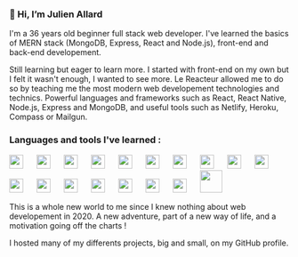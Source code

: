 ### 👋 Hi, I’m Julien Allard

I'm a 36 years old beginner full stack web developer. I've learned the basics of MERN stack (MongoDB, Express, React and Node.js), front-end and back-end developement.

Still learning but eager to learn more. I started with front-end on my own but I felt it wasn't enough, I wanted to see more. Le Reacteur allowed me to do so by teaching me the most modern web developement technologies and technics. Powerful languages and frameworks such as React, React Native, Node.js, Express and MongoDB, and useful tools such as Netlify, Heroku, Compass or Mailgun.

### Languages and tools I've learned :

<img width="25px" style="padding-right: 10px" src="https://cdn.jsdelivr.net/gh/devicons/devicon/icons/html5/html5-original.svg"/>&emsp;<img width="25px" style="margin-right: 10px" src="https://cdn.jsdelivr.net/gh/devicons/devicon/icons/css3/css3-original.svg"/>&emsp;<img width="25px" style="margin-right: 10px" src="https://cdn.jsdelivr.net/gh/devicons/devicon/icons/sass/sass-original.svg"/>&emsp;<img width="25px" style="margin-right: 10px" src="https://cdn.jsdelivr.net/gh/devicons/devicon/icons/javascript/javascript-original.svg"/>&emsp;<img width="25px" style="margin-right: 10px" src="https://cdn.jsdelivr.net/gh/devicons/devicon/icons/react/react-original.svg"/>&emsp;<img width="25px" style="margin-right: 10px" src="https://cdn.jsdelivr.net/gh/devicons/devicon/icons/express/express-original-wordmark.svg"/>&emsp;<img width="25px" style="margin-right: 10px" src="https://cdn.jsdelivr.net/gh/devicons/devicon/icons/mongodb/mongodb-original.svg"/>&emsp;<img width="25px" style="margin-right: 10px" src="https://cdn.jsdelivr.net/gh/devicons/devicon/icons/nodejs/nodejs-original.svg"/>&emsp;<img width="25px" style="margin-right: 10px" src="https://cdn.jsdelivr.net/gh/devicons/devicon/icons/vscode/vscode-original.svg"/>&emsp;<img width="25px" style="margin-right: 10px" src="https://cdn.jsdelivr.net/gh/devicons/devicon/icons/git/git-original.svg"/>&emsp;<img width="25px" style="margin-right: 10px" src="https://cdn.jsdelivr.net/gh/devicons/devicon/icons/github/github-original.svg"/>&emsp;<img width="25px" style="margin-right: 10px" src="https://cdn.jsdelivr.net/gh/devicons/devicon/icons/figma/figma-original.svg"/>&emsp;<img width="25px" style="margin-right: 10px" src="https://cdn.worldvectorlogo.com/logos/netlify.svg"/>&emsp;<img width="25px" style="margin-right: 10px" src="https://cdn.jsdelivr.net/gh/devicons/devicon/icons/heroku/heroku-original.svg"/>&emsp;<img width="25px" style="margin-right: 10px" src="https://cdn.jsdelivr.net/gh/devicons/devicon/icons/npm/npm-original-wordmark.svg"/>&emsp;<img width="25px" style="margin-right: 10px" src="https://cdn.jsdelivr.net/gh/devicons/devicon/icons/yarn/yarn-original.svg"/>&emsp;<img width="25px" style="margin-right: 10px" src="https://cdn.jsdelivr.net/gh/devicons/devicon/icons/slack/slack-original.svg"/>&emsp;<img width="40px" style="margin-right: 10px" src="https://upload.wikimedia.org/wikipedia/commons/b/ba/Stripe_Logo%2C_revised_2016.svg"/>

This is a whole new world to me since I knew nothing about web developement in 2020.
A new adventure, part of a new way of life, and a motivation going off the charts !

I hosted many of my differents projects, big and small, on my GitHub profile.
